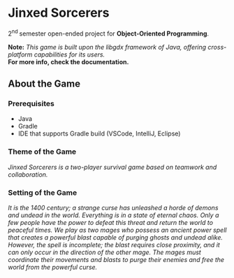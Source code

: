 # Jinxed Sorcerers

2<sup>nd </sup> semester open-ended project for **Object-Oriented Programming**.

**Note:** *This game is built upon the libgdx framework of Java, offering cross-platform capabilities for its users.*<br />
**For more info, check the documentation.**

## About the Game

### Prerequisites
- Java
- Gradle
- IDE that supports Gradle build (VSCode, IntelliJ, Eclipse)

### Theme of the Game
*Jinxed Sorcerers is a two-player survival game based on teamwork and collaboration.*

### Setting of the Game
*It is the 1400 century; a strange curse has unleashed a horde of demons and undead in the world. Everything is in a state of eternal chaos. Only a few people have the power to defeat this threat and return the world to peaceful times. We play as two mages who possess an ancient power spell that creates a powerful blast capable of purging ghosts and undead alike. However, the spell is incomplete; the blast requires close proximity, and it can only occur in the direction of the other mage. The mages must coordinate their movements and blasts to purge their enemies and free the world from the powerful curse.*
